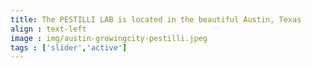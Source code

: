```yaml
---
title: The PESTILLI LAB is located in the beautiful Austin, Texas  
align : text-left
image : img/austin-growingcity-pestilli.jpeg
tags : ['slider','active']
---
```

